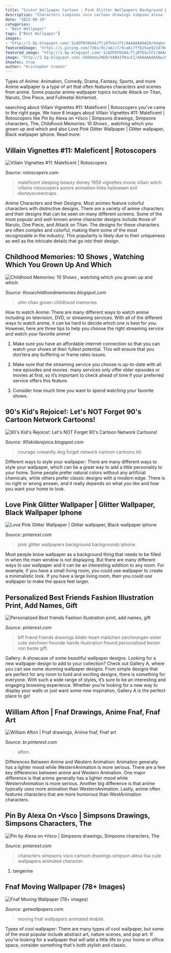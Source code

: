 ```yaml
---
title: "Sister Wallpaper Cartoon : Pink Glitter Wallpapers Background Backgrounds Iphone"
description: "Characters simpsons vsco cartoon drawings simpson alexa lisa cute wallpapers animated character"
date: "2022-08-19"
categories:
- "Best Wallpaper"
tags: ["Best Wallpaper"]
images:
- "http://1.bp.blogspot.com/-1LWZP0tNSA4/TljDTkSxlFI/AAAAAAAAAZ0/mUqboiM1hrM/s1600/tumblr_lqg51hcDPb1r27dcdo1_500.png"
featuredImage: "https://i.pinimg.com/736x/9c/a6/c7/9ca6c7ffb25ae921470d2f152a6bb511--pink-glitter-wallpaper-pimp.jpg"
featured_image: "http://1.bp.blogspot.com/-1LWZP0tNSA4/TljDTkSxlFI/AAAAAAAAAZ0/mUqboiM1hrM/s1600/tumblr_lqg51hcDPb1r27dcdo1_500.png"
image: "http://2.bp.blogspot.com/-UhDHeUaJNUU/VAB42fHzuII/AAAAAAAAADw/R_2xkxLjOPs/s1600/49425297%2B(1).jpg"
ShowToc: true
author: "Kristopher Cremin"
---
```



Types of Anime: Animation, Comedy, Drama, Fantasy, Sports, and more
Anime wallpaper is a type of art that often features characters and scenes from anime. Some popular anime wallpaper topics include Attack on Titan, Naruto, One Piece, and Fullmetal Alchemist.

	

		
searching about Villain Vignettes #11: Maleficent | Rotoscopers you've came to the right page. We have 8 Images about Villain Vignettes #11: Maleficent | Rotoscopers like Pin by Alexa on •Vsco | Simpsons drawings, Simpsons characters, The, Childhood Memories: 10 Shows , watching which you grown up and which and also Love Pink Glitter Wallpaper | Glitter wallpaper, Black wallpaper iphone. Read more:
		
    
## Villain Vignettes #11: Maleficent | Rotoscopers

<img loading=lazy src="http://www.rotoscopers.com/wp-content/uploads/2014/10/sleeping-beauty-maleficent-1.jpg" onerror="this.onerror=null;this.src='https://tse4.mm.bing.net/th?id=OIP.CYCCkdMhIkLXACZd12rG0AHaC5&amp;pid=15.1';" alt="Villain Vignettes #11: Maleficent | Rotoscopers">

_Source: rotoscopers.com_

>maleficent sleeping beauty disney 1959 vignettes movie villain witch villains rotoscopers aurora animation links halloween evil disneyscreencaps. 

	

Anime Characters and their Designs: Most animes feature colorful characters with distinctive designs.
There are a variety of anime characters and their designs that can be seen on many different screens. Some of the most popular and well-known anime character designs include those of Naruto, One Piece, and Attack on Titan. The designs for these characters are often complex and colorful, making them some of the most recognizable in the industry. This popularity is likely due to their uniqueness as well as the intricate details that go into their design.

    
## Childhood Memories: 10 Shows , Watching Which You Grown Up And Which

<img loading=lazy src="http://2.bp.blogspot.com/-UhDHeUaJNUU/VAB42fHzuII/AAAAAAAAADw/R_2xkxLjOPs/s1600/49425297%2B(1).jpg" onerror="this.onerror=null;this.src='https://tse2.mm.bing.net/th?id=OIP.qy6vfD-JHaaDjVZUsFtwLgHaE8&amp;pid=15.1';" alt="Childhood Memories: 10 Shows , watching which you grown up and which">

_Source: thosechildhoodmemories.blogspot.com_

>shin chan grown childhood memories. 

	

How to watch Anime: There are many different ways to watch anime including on television, DVD, or streaming services.
With all of the different ways to watch anime, it can be hard to decide which one is best for you. However, here are three tips to help you choose the right streaming service and watch your favorite anime!
1. Make sure you have an affordable internet connection so that you can watch your shows at their fullest potential. This will ensure that you don’tera any buffering or frame rates issues.

2. Make sure that the streaming service you choose is up-to-date with all new episodes and movies. many services only offer older episodes or movies at first, so it’s important to check ahead of time if your preferred service offers this feature.

3. Consider how much time you want to spend watching your favorite shows.

    
## 90&#039;s Kid&#039;s Rejoice!: Let&#039;s NOT Forget 90&#039;s Cartoon Network Cartoons!

<img loading=lazy src="http://1.bp.blogspot.com/-1LWZP0tNSA4/TljDTkSxlFI/AAAAAAAAAZ0/mUqboiM1hrM/s1600/tumblr_lqg51hcDPb1r27dcdo1_500.png" onerror="this.onerror=null;this.src='https://tse3.mm.bing.net/th?id=OIP.rb90qXhkFcQ0q-YTsM6hQQHaFj&amp;pid=15.1';" alt="90&#039;s Kid&#039;s Rejoice!: Let&#039;s NOT Forget 90&#039;s Cartoon Network Cartoons!">

_Source: 90skidsrejoice.blogspot.com_

>courage cowardly dog forget network cartoon cartoons let. 

	

Different ways to style your wallpaper:
There are many different ways to style your wallpaper, which can be a great way to add a little personality to your home. Some people prefer natural colors without any artificial chemicals, while others prefer classic designs with a modern edge. There is no right or wrong answer, and it really depends on what you like and how you want your home to look.

    
## Love Pink Glitter Wallpaper | Glitter Wallpaper, Black Wallpaper Iphone

<img loading=lazy src="https://i.pinimg.com/736x/9c/a6/c7/9ca6c7ffb25ae921470d2f152a6bb511--pink-glitter-wallpaper-pimp.jpg" onerror="this.onerror=null;this.src='https://tse1.mm.bing.net/th?id=OIP.22Rl9597zSxUayQTl7XU-AHaNL&amp;pid=15.1';" alt="Love Pink Glitter Wallpaper | Glitter wallpaper, Black wallpaper iphone">

_Source: pinterest.com_

>pink glitter wallpapers background backgrounds iphone. 

	

Most people know wallpaper as a background thing that needs to be filled in when the main window is not displaying. But there are many different ways to use wallpaper and it can be an interesting addition to any room. For example, if you have a small living room, you could use wallpaper to create a minimalistic look. If you have a large living room, then you could use wallpaper to make the space feel larger.

    
## Personalized Best Friends Fashion Illustration Print, Add Names, Gift

<img loading=lazy src="https://i.pinimg.com/736x/ce/e6/6d/cee66d39de2060d3783d5207369f4ebb.jpg" onerror="this.onerror=null;this.src='https://tse3.mm.bing.net/th?id=OIP.IiDmDPj6g_nPns1edqStPQHaKc&amp;pid=15.1';" alt="Personalized Best friends Fashion illustration print, add names, gift">

_Source: pinterest.com_

>bff friend friends drawings bilder heart mädchen zeichnungen sister cute zeichnen freunde hands illustration freund personalized bester von beste gift. 

	

Gallery: A showcase of some beautiful wallpaper designs.
Looking for a new wallpaper design to add to your collection? Check out Gallery A, where you can see some stunning wallpaper designs. From simple designs that are perfect for any room to bold and exciting designs, there is something for everyone. With such a wide range of styles, it’s sure to be an interesting and engaging browsing experience. Whether you’re looking for a new way to display your walls or just want some new inspiration, Gallery A is the perfect place to go!





	
	
    
## William Afton | Fnaf Drawings, Anime Fnaf, Fnaf Art

<img loading=lazy src="https://i.pinimg.com/736x/c3/62/79/c362794c9848525baba837d608afb4e2.jpg" onerror="this.onerror=null;this.src='https://tse2.mm.bing.net/th?id=OIP.fJH7-lTHHiNupy2t3V-BqQHaHX&amp;pid=15.1';" alt="William Afton | Fnaf drawings, Anime fnaf, Fnaf art">

_Source: br.pinterest.com_

>afton. 

	

Differences Between Anime and Western Animation: Animation generally has a lighter mood while WesternAnimation is more serious.
There are a few key differences between anime and Western Animation. One major difference is that anime generally has a lighter mood while WesternAnimation is more serious. Another big difference is that anime typically uses more animation than WesternAnimation. Lastly, anime often features characters that are more humorous than WestAnimation characters.

    
## Pin By Alexa On •Vsco | Simpsons Drawings, Simpsons Characters, The

<img loading=lazy src="https://i.pinimg.com/736x/9c/4e/6e/9c4e6e5dd6e4e64833823eb07d8f0fc5.jpg" onerror="this.onerror=null;this.src='https://tse3.mm.bing.net/th?id=OIP.T8CYlNRDlXOrehZRQHQJNQHaLu&amp;pid=15.1';" alt="Pin by Alexa on •Vsco | Simpsons drawings, Simpsons characters, The">

_Source: pinterest.com_

>characters simpsons vsco cartoon drawings simpson alexa lisa cute wallpapers animated character. 

	

1. tangerine 

    
## Fnaf Moving Wallpaper (78+ Images)

<img loading=lazy src="http://getwallpapers.com/wallpaper/full/f/8/4/329667.jpg" onerror="this.onerror=null;this.src='https://tse3.mm.bing.net/th?id=OIP.4oj2505TFhpyXdEaV6JVHwHaNK&amp;pid=15.1';" alt="Fnaf Moving Wallpaper (78+ images)">

_Source: getwallpapers.com_

>moving fnaf wallpapers animated mobile. 

	

Types of cool wallpaper:
There are many types of cool wallpaper, but some of the most popular include abstract art, nature scenes, and pop art. If you're looking for a wallpaper that will add a little life to your home or office space, consider something that's both stylish and classic.

